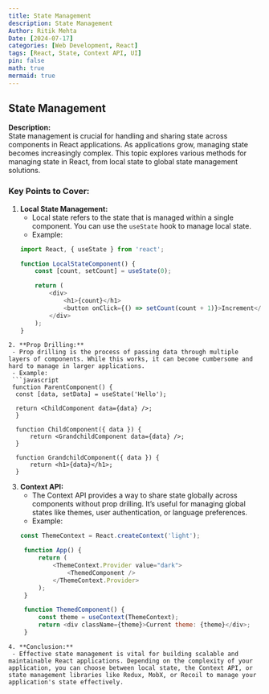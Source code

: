 ```yaml
---
title: State Management
description: State Management
Author: Ritik Mehta
Date: [2024-07-17]
categories: [Web Development, React]
tags: [React, State, Context API, UI]
pin: false
math: true
mermaid: true
---
```

## State Management

**Description:**  
State management is crucial for handling and sharing state across components in React applications. As applications grow, managing state becomes increasingly complex. This topic explores various methods for managing state in React, from local state to global state management solutions.

### Key Points to Cover:

1. **Local State Management:**
   - Local state refers to the state that is managed within a single component. You can use the `useState` hook to manage local state.
   - Example:
   ```javascript
   import React, { useState } from 'react';

   function LocalStateComponent() {
       const [count, setCount] = useState(0);

       return (
           <div>
               <h1>{count}</h1>
               <button onClick={() => setCount(count + 1)}>Increment</button>
           </div>
       );
   }
  ```
2. **Prop Drilling:**
   - Prop drilling is the process of passing data through multiple layers of components. While this works, it can become cumbersome and hard to manage in larger applications.
   - Example:
   ```javascript
   function ParentComponent() {
    const [data, setData] = useState('Hello');

    return <ChildComponent data={data} />;
    }

    function ChildComponent({ data }) {
        return <GrandchildComponent data={data} />;
    }

    function GrandchildComponent({ data }) {
        return <h1>{data}</h1>;
    }

  ```  
3. **Context API:**
   - The Context API provides a way to share state globally across components without prop drilling. It’s useful for managing global states like themes, user authentication, or language preferences.
   - Example:
   ```javascript
   const ThemeContext = React.createContext('light');

    function App() {
        return (
            <ThemeContext.Provider value="dark">
                <ThemedComponent />
            </ThemeContext.Provider>
        );
    }

    function ThemedComponent() {
        const theme = useContext(ThemeContext);
        return <div className={theme}>Current theme: {theme}</div>;
    }
  ``` 
4. **Conclusion:**
   - Effective state management is vital for building scalable and maintainable React applications. Depending on the complexity of your application, you can choose between local state, the Context API, or state management libraries like Redux, MobX, or Recoil to manage your application's state effectively.

  